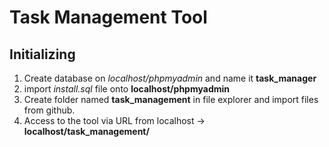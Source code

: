 # Task Management Tool

## Initializing 
1. Create database on *localhost/phpmyadmin* and name it **task_manager**
2. import *install.sql* file onto **localhost/phpmyadmin**
3. Create folder named **task_management** in file explorer and import files from github.
4. Access to the tool via URL from localhost -> **localhost/task_management/**




 
